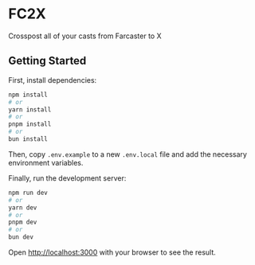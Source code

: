 # FC2X
Crosspost all of your casts from Farcaster to X

## Getting Started

First, install dependencies:

```bash
npm install
# or
yarn install
# or
pnpm install
# or
bun install
```

Then, copy `.env.example` to a new `.env.local` file and add the necessary environment variables.

Finally, run the development server:

```bash
npm run dev
# or
yarn dev
# or
pnpm dev
# or
bun dev
```

Open [http://localhost:3000](http://localhost:3000) with your browser to see the result.
